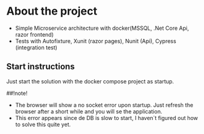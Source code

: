 # About the project

 - Simple Microservice architecture with docker(MSSQL, .Net Core Api, razor frontend)
 - Tests with Autofixture, Xunit (razor pages), Nunit (Api), Cypress (integration test)
 
## Start instructions

Just start the solution with the docker compose project as startup. 

##!note! 
- The browser will show a no socket error upon startup. Just refresh the browser after a short while and you will se the application. 
- This error appears since de DB is slow to start, I haven´t figured out how to solve this quite yet. 
